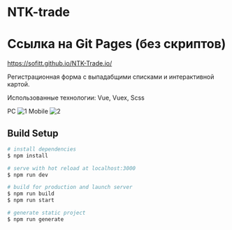 # NTK-trade
# Ссылка на Git Pages (без скриптов)
https://sofitt.github.io/NTK-Trade.io/

Регистрационная форма с выпадабщими списками и интерактивной картой.

Использованные технологии:
Vue,
Vuex,
Scss

PC
![1](https://user-images.githubusercontent.com/81359836/133272276-c57b0dbc-99e4-43f2-9969-db6581b8bb69.JPG)
Mobile
![2](https://user-images.githubusercontent.com/81359836/133272281-44cc2f82-79f1-44c6-b58d-ee7090c4ed34.JPG)


## Build Setup

```bash
# install dependencies
$ npm install

# serve with hot reload at localhost:3000
$ npm run dev

# build for production and launch server
$ npm run build
$ npm run start

# generate static project
$ npm run generate
```
